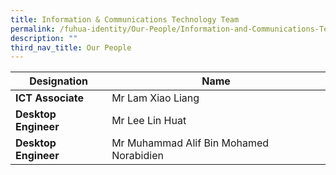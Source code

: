 ```yaml
---
title: Information & Communications Technology Team
permalink: /fuhua-identity/Our-People/Information-and-Communications-Technology-Team/
description: ""
third_nav_title: Our People
---
```

| Designation     | Name                                         |
|-----------------------|-----------------------------------------------------------|
| **ICT Associate**     | Mr Lam Xiao Liang 
| **Desktop Engineer** | Mr Lee Lin Huat  |
| **Desktop Engineer** | Mr Muhammad Alif Bin Mohamed Norabidien  |